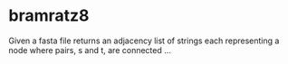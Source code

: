# bramratz8
Given a fasta file returns an adjacency list of strings each representing a node where pairs, s and t, are connected …
